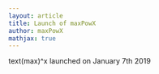 ```yaml
---
layout: article
title: Launch of maxPowX
author: maxPowX
mathjax: true
---
```

text(max)^x launched on January 7th 2019